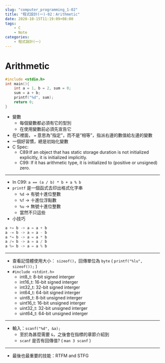 ```yaml
---
slug: "computer_programming_1-02"
title: "程式設計(一)-02：Arithmetic"
date: 2020-10-15T11:19:09+08:00
tags:
    - C
    - Note
categories:
    - 程式設計(一)
---
```

# Arithmetic
```c
#include <stdio.h>
int main(){
    int a = 1, b = 2, sum = 0;
    sum = a + b;
    printf("%d", sum);
    return 0;
}
```
- 變數
    - 每個變數都必須有它的型別
    - 在使用變數前必須先宣告它
- 在C裡面， `=` 意思為”指定”，而不是”相等”，指派右邊的數值給左邊的變數
- 一個好習慣，總是初始化變數
- C Spec:
    - C89:If an object that has static storage duration is not initialized explicitly, it is initialized implicitly.
    - C99: If it has arithmetic type, it is initialized to (positive or unsigned) zero.
---
- In C99: `a == (a / b) * b + a % b`
- `printf` 是一個函式去印出格式化字串
    - `%d` -> 有號十進位整數
    - `%f` -> 十進位浮點數
    - `%u` -> 無號十進位整數
    - 當然不只這些
- 小技巧
```c
a += b -> a = a + b
a -= b -> a = a - b
a *= b -> a = a * b
a /= b -> a = a / b
a %= b -> a = a % b
```
---
- 查看記憶體使用大小： `sizeof()`，回傳單位為 `byte` ( `printf("%lu", sizeof());` )
- `#include <stdint.h>`
    - int8_t: 8-bit signed interger
    - int16_t: 16-bit signed interger
    - int32_t: 32-bit signed interger
    - int64_t: 64-bit signed interger
    - uint8_t: 8-bit unsigned interger
    - uint16_t: 16-bit unsigned interger
    - uint32_t: 32-bit unsigned interger
    - uint64_t: 64-bit unsigned interger
---
- 輸入：`scanf("%d", &a);`
    - 至於為甚麼需要 `&`，之後會在指標的章節介紹到
    - `scanf` 是否有回傳值? ( `man 3 scanf` )
---
- 最後也最重要的技能：RTFM and STFG